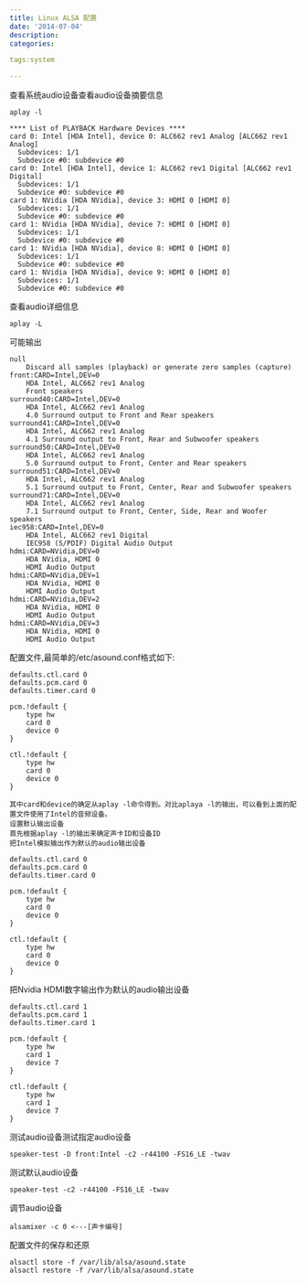 ```yaml
---
title: Linux ALSA 配置
date: '2014-07-04'
description:
categories:

tags:system

---
```


查看系统audio设备查看audio设备摘要信息

	aplay -l

	**** List of PLAYBACK Hardware Devices ****
	card 0: Intel [HDA Intel], device 0: ALC662 rev1 Analog [ALC662 rev1 Analog]
	  Subdevices: 1/1
	  Subdevice #0: subdevice #0
	card 0: Intel [HDA Intel], device 1: ALC662 rev1 Digital [ALC662 rev1 Digital]
	  Subdevices: 1/1
	  Subdevice #0: subdevice #0
	card 1: NVidia [HDA NVidia], device 3: HDMI 0 [HDMI 0]
	  Subdevices: 1/1
	  Subdevice #0: subdevice #0
	card 1: NVidia [HDA NVidia], device 7: HDMI 0 [HDMI 0]
	  Subdevices: 1/1
	  Subdevice #0: subdevice #0
	card 1: NVidia [HDA NVidia], device 8: HDMI 0 [HDMI 0]
	  Subdevices: 1/1
	  Subdevice #0: subdevice #0
	card 1: NVidia [HDA NVidia], device 9: HDMI 0 [HDMI 0]
	  Subdevices: 1/1
	  Subdevice #0: subdevice #0

查看audio详细信息

	aplay -L

可能输出

	null
	    Discard all samples (playback) or generate zero samples (capture)
	front:CARD=Intel,DEV=0
	    HDA Intel, ALC662 rev1 Analog
	    Front speakers
	surround40:CARD=Intel,DEV=0
	    HDA Intel, ALC662 rev1 Analog
	    4.0 Surround output to Front and Rear speakers
	surround41:CARD=Intel,DEV=0
	    HDA Intel, ALC662 rev1 Analog
	    4.1 Surround output to Front, Rear and Subwoofer speakers
	surround50:CARD=Intel,DEV=0
	    HDA Intel, ALC662 rev1 Analog
	    5.0 Surround output to Front, Center and Rear speakers
	surround51:CARD=Intel,DEV=0
	    HDA Intel, ALC662 rev1 Analog
	    5.1 Surround output to Front, Center, Rear and Subwoofer speakers
	surround71:CARD=Intel,DEV=0
	    HDA Intel, ALC662 rev1 Analog
	    7.1 Surround output to Front, Center, Side, Rear and Woofer speakers
	iec958:CARD=Intel,DEV=0
	    HDA Intel, ALC662 rev1 Digital
	    IEC958 (S/PDIF) Digital Audio Output
	hdmi:CARD=NVidia,DEV=0
	    HDA NVidia, HDMI 0
	    HDMI Audio Output
	hdmi:CARD=NVidia,DEV=1
	    HDA NVidia, HDMI 0
	    HDMI Audio Output
	hdmi:CARD=NVidia,DEV=2
	    HDA NVidia, HDMI 0
	    HDMI Audio Output
	hdmi:CARD=NVidia,DEV=3
	    HDA NVidia, HDMI 0
	    HDMI Audio Output

配置文件,最简单的/etc/asound.conf格式如下:

	defaults.ctl.card 0
	defaults.pcm.card 0
	defaults.timer.card 0
	 
	pcm.!default {
		type hw
		card 0
		device 0
	}
	 
	ctl.!default {
		type hw
		card 0
		device 0
	}

	其中card和device的确定从aplay -l命令得到。对比aplaya -l的输出，可以看到上面的配置文件使用了Intel的音频设备。
	设置默认输出设备
	首先根据aplay -l的输出来确定声卡ID和设备ID
	把Intel模拟输出作为默认的audio输出设备

	defaults.ctl.card 0
	defaults.pcm.card 0
	defaults.timer.card 0
	  
	pcm.!default {
		type hw
		card 0
		device 0
	}
	  
	ctl.!default {
		type hw
		card 0
		device 0
	}

把Nvidia HDMI数字输出作为默认的audio输出设备

	defaults.ctl.card 1
	defaults.pcm.card 1
	defaults.timer.card 1
	  
	pcm.!default {
		type hw
		card 1
		device 7
	}
	  
	ctl.!default {
		type hw
		card 1
		device 7
	}

测试audio设备测试指定audio设备

	speaker-test -D front:Intel -c2 -r44100 -FS16_LE -twav

测试默认audio设备

	speaker-test -c2 -r44100 -FS16_LE -twav

调节audio设备

	alsamixer -c 0 <---[声卡编号]

配置文件的保存和还原

	alsactl store -f /var/lib/alsa/asound.state
	alsactl restore -f /var/lib/alsa/asound.state


